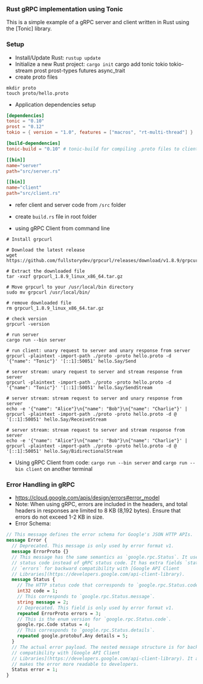 ### Rust gRPC implementation using Tonic

This is a simple example of a gRPC server and client written in Rust using the [Tonic] library.

### Setup

- Install/Update Rust: `rustup update`
- Initialize a new Rust project: `cargo init`
  cargo add tonic tokio tokio-stream prost prost-types futures async_trait
- create proto files

```
mkdir proto
touch proto/hello.proto
```

- Application dependencies setup

```toml
[dependencies]
tonic = "0.10"
prost = "0.12"
tokio = { version = "1.0", features = ["macros", "rt-multi-thread"] }

[build-dependencies]
tonic-build = "0.10" # tonic-build for compiling .proto files to client libraries

[[bin]]
name="server"
path="src/server.rs"

[[bin]]
name="client"
path="src/client.rs"
```

- refer client and server code from `/src` folder
- create `build.rs` file in root folder

- using gRPC Client from command line

```
# Install grpcurl

# Download the latest release
wget https://github.com/fullstorydev/grpcurl/releases/download/v1.8.9/grpcurl_1.8.9_linux_x86_64.tar.gz

# Extract the downloaded file
tar -xvzf grpcurl_1.8.9_linux_x86_64.tar.gz

# Move grpcurl to your /usr/local/bin directory
sudo mv grpcurl /usr/local/bin/

# remove downloaded file
rm grpcurl_1.8.9_linux_x86_64.tar.gz

# check version
grpcurl -version

# run server
cargo run --bin server

# run client: unary request to server and unary response from server
grpcurl -plaintext -import-path ./proto -proto hello.proto -d '{"name": "Tonic"}' '[::1]:50051' hello.Say/Send

# server stream: unary request to server and stream response from server
grpcurl -plaintext -import-path ./proto -proto hello.proto -d '{"name": "Tonic"}' '[::1]:50051' hello.Say/SendStream

# server stream: stream request to server and unary response from server
echo -e '{"name": "Alice"}\n{"name": "Bob"}\n{"name": "Charlie"}' | grpcurl -plaintext -import-path ./proto -proto hello.proto -d @ '[::1]:50051' hello.Say/ReceiveStream

# server stream: stream request to server and stream response from server
echo -e '{"name": "Alice"}\n{"name": "Bob"}\n{"name": "Charlie"}' | grpcurl -plaintext -import-path ./proto -proto hello.proto -d @ '[::1]:50051' hello.Say/BidirectionalStream
```

- Using gRPC Client from code: `cargo run --bin server` and `cargo run --bin client` on another terminal

### Error Handling in gRPC

- https://cloud.google.com/apis/design/errors#error_model
- Note: When using gRPC, errors are included in the headers, and total headers in responses are limited to 8 KB (8,192 bytes). Ensure that errors do not exceed 1-2 KB in size.
- Error Schema:

```proto
// This message defines the error schema for Google's JSON HTTP APIs.
message Error {
  // Deprecated. This message is only used by error format v1.
  message ErrorProto {}
  // This message has the same semantics as `google.rpc.Status`. It uses HTTP
  // status code instead of gRPC status code. It has extra fields `status` and
  // `errors` for backward compatibility with [Google API Client
  // Libraries](https://developers.google.com/api-client-library).
  message Status {
    // The HTTP status code that corresponds to `google.rpc.Status.code`.
    int32 code = 1;
    // This corresponds to `google.rpc.Status.message`.
    string message = 2;
    // Deprecated. This field is only used by error format v1.
    repeated ErrorProto errors = 3;
    // This is the enum version for `google.rpc.Status.code`.
    google.rpc.Code status = 4;
    // This corresponds to `google.rpc.Status.details`.
    repeated google.protobuf.Any details = 5;
  }
  // The actual error payload. The nested message structure is for backward
  // compatibility with [Google API Client
  // Libraries](https://developers.google.com/api-client-library). It also
  // makes the error more readable to developers.
  Status error = 1;
}
```

